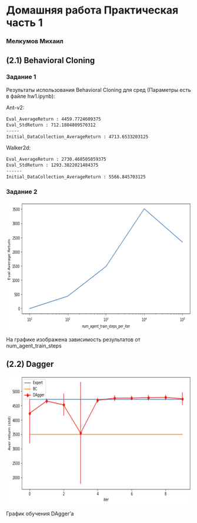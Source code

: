 # Домашняя работа  Практическая часть 1
### Мелкумов Михаил

## (2.1) Behavioral Cloning
###  Задание 1
Результаты использования Behavioral Cloning для сред (Параметры есть в файле hw1.ipynb):

Ant-v2:
```
Eval_AverageReturn : 4459.7724609375
Eval_StdReturn : 712.1804809570312
-----
Initial_DataCollection_AverageReturn : 4713.6533203125
```

Walker2d:
```
Eval_AverageReturn : 2730.468505859375
Eval_StdReturn : 1293.3822021484375
------
Initial_DataCollection_AverageReturn : 5566.845703125
```

###  Задание 2
<img src="Graph1.png" height="350">

На графике изображена зависимость результатов от num_agent_train_steps


## (2.2) Dagger
<img src="Graph2.png" height="350">

График обучения DAgger’а